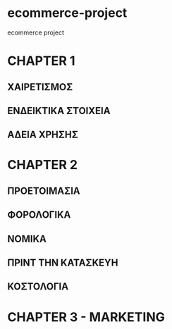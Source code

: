 # ecommerce-project
ecommerce project


# CHAPTER 1
## ΧΑΙΡΕΤΙΣΜΟΣ
## ΕΝΔΕΙΚΤΙΚΑ ΣΤΟΙΧΕΙΑ
## ΑΔΕΙΑ ΧΡΗΣΗΣ

# CHAPTER 2
## ΠΡΟΕΤΟΙΜΑΣΙΑ
## ΦΟΡΟΛΟΓΙΚΑ
## ΝΟΜΙΚΑ
## ΠΡΙΝΤ ΤΗΝ ΚΑΤΑΣΚΕΥΗ
## ΚΟΣΤΟΛΟΓΙΑ
# CHAPTER 3 - MARKETING
